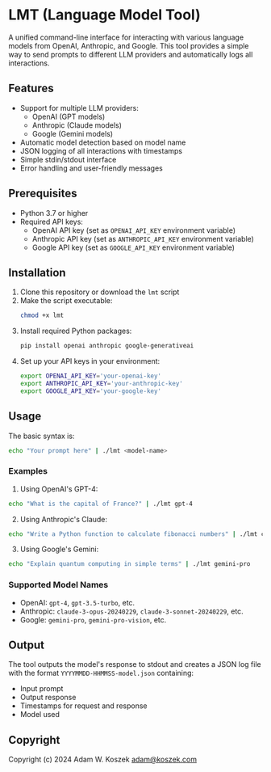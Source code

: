 # LMT (Language Model Tool)

A unified command-line interface for interacting with various language models from OpenAI, Anthropic, and Google. 
This tool provides a simple way to send prompts to different LLM providers and automatically logs all interactions.

## Features

- Support for multiple LLM providers:
  - OpenAI (GPT models)
  - Anthropic (Claude models)
  - Google (Gemini models)
- Automatic model detection based on model name
- JSON logging of all interactions with timestamps
- Simple stdin/stdout interface
- Error handling and user-friendly messages

## Prerequisites

- Python 3.7 or higher
- Required API keys:
  - OpenAI API key (set as `OPENAI_API_KEY` environment variable)
  - Anthropic API key (set as `ANTHROPIC_API_KEY` environment variable)
  - Google API key (set as `GOOGLE_API_KEY` environment variable)

## Installation

1. Clone this repository or download the `lmt` script
2. Make the script executable:
   ```bash
   chmod +x lmt
   ```
3. Install required Python packages:
   ```bash
   pip install openai anthropic google-generativeai
   ```
4. Set up your API keys in your environment:
   ```bash
   export OPENAI_API_KEY='your-openai-key'
   export ANTHROPIC_API_KEY='your-anthropic-key'
   export GOOGLE_API_KEY='your-google-key'
   ```

## Usage

The basic syntax is:
```bash
echo "Your prompt here" | ./lmt <model-name>
```

### Examples

1. Using OpenAI's GPT-4:
```bash
echo "What is the capital of France?" | ./lmt gpt-4
```

2. Using Anthropic's Claude:
```bash
echo "Write a Python function to calculate fibonacci numbers" | ./lmt claude-3-opus-20240229
```

3. Using Google's Gemini:
```bash
echo "Explain quantum computing in simple terms" | ./lmt gemini-pro
```

### Supported Model Names

- OpenAI: `gpt-4`, `gpt-3.5-turbo`, etc.
- Anthropic: `claude-3-opus-20240229`, `claude-3-sonnet-20240229`, etc.
- Google: `gemini-pro`, `gemini-pro-vision`, etc.

## Output

The tool outputs the model's response to stdout and creates a JSON log file with the format `YYYYMMDD-HHMMSS-model.json` containing:
- Input prompt
- Output response
- Timestamps for request and response
- Model used


## Copyright

Copyright (c) 2024 Adam W. Koszek <adam@koszek.com>
